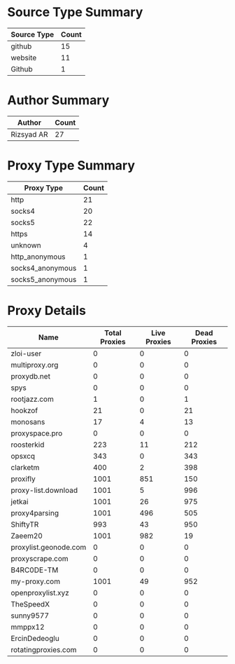 # Source Type Summary

| Source Type | Count |
|-------------|-------|
| github | 15 |
| website | 11 |
| Github | 1 |


# Author Summary

| Author | Count |
|--------|-------|
| Rizsyad AR | 27 |


# Proxy Type Summary

| Proxy Type | Count |
|------------|-------|
| http | 21 |
| socks4 | 20 |
| socks5 | 22 |
| https | 14 |
| unknown | 4 |
| http_anonymous | 1 |
| socks4_anonymous | 1 |
| socks5_anonymous | 1 |


# Proxy Details

| Name | Total Proxies | Live Proxies | Dead Proxies |
|------|---------------|--------------|---------------|
| zloi-user | 0 | 0 | 0 |
| multiproxy.org | 0 | 0 | 0 |
| proxydb.net | 0 | 0 | 0 |
| spys | 0 | 0 | 0 |
| rootjazz.com | 1 | 0 | 1 |
| hookzof | 21 | 0 | 21 |
| monosans | 17 | 4 | 13 |
| proxyspace.pro | 0 | 0 | 0 |
| roosterkid | 223 | 11 | 212 |
| opsxcq | 343 | 0 | 343 |
| clarketm | 400 | 2 | 398 |
| proxifly | 1001 | 851 | 150 |
| proxy-list.download | 1001 | 5 | 996 |
| jetkai | 1001 | 26 | 975 |
| proxy4parsing | 1001 | 496 | 505 |
| ShiftyTR | 993 | 43 | 950 |
| Zaeem20 | 1001 | 982 | 19 |
| proxylist.geonode.com | 0 | 0 | 0 |
| proxyscrape.com | 0 | 0 | 0 |
| B4RC0DE-TM | 0 | 0 | 0 |
| my-proxy.com | 1001 | 49 | 952 |
| openproxylist.xyz | 0 | 0 | 0 |
| TheSpeedX | 0 | 0 | 0 |
| sunny9577 | 0 | 0 | 0 |
| mmppx12 | 0 | 0 | 0 |
| ErcinDedeoglu | 0 | 0 | 0 |
| rotatingproxies.com | 0 | 0 | 0 |
